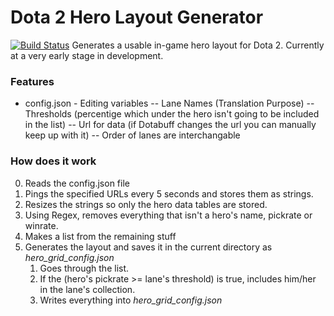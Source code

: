 # Dota 2 Hero Layout Generator

[![Build Status](https://travis-ci.org/joemccann/dillinger.svg?branch=master)](https://github.com/gergoradeczki/Dota2HeroLayoutGenerator)
Generates a usable in-game hero layout for Dota 2. Currently at a very early stage in development.
### Features
- config.json - Editing variables
-- Lane Names (Translation Purpose)
-- Thresholds (percentige which under the hero isn't going to be included in the list)
-- Url for data (if Dotabuff changes the url you can manually keep up with it)
-- Order of lanes are interchangable

### How does it work
0. Reads the config.json file
1. Pings the specified URLs every 5 seconds and stores them as strings.
2. Resizes the strings so only the hero data tables are stored.
3. Using Regex, removes everything that isn't a hero's name, pickrate or winrate.
4. Makes a list from the remaining stuff
5. Generates the layout and saves it in the current directory as _hero_grid_config.json_
    1. Goes through the list.
    2. If the (hero's pickrate >= lane's threshold) is true, includes him/her in the lane's collection.
    3. Writes everything into _hero_grid_config.json_

